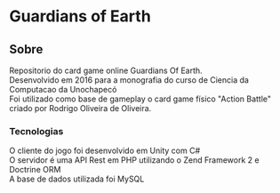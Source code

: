 # Guardians of Earth

## Sobre
Repositorio do card game online Guardians Of Earth.  
Desenvolvido em 2016 para a monografia do curso de Ciencia da Computacao da Unochapecó  
Foi utilizado como base de gameplay o card game físico "Action Battle" criado por Rodrigo Oliveira de Oliveira.  


### Tecnologias
O cliente do jogo foi desenvolvido em Unity com C#  
O servidor é uma API Rest em PHP utilizando o Zend Framework 2 e Doctrine ORM  
A base de dados utilizada foi MySQL  
